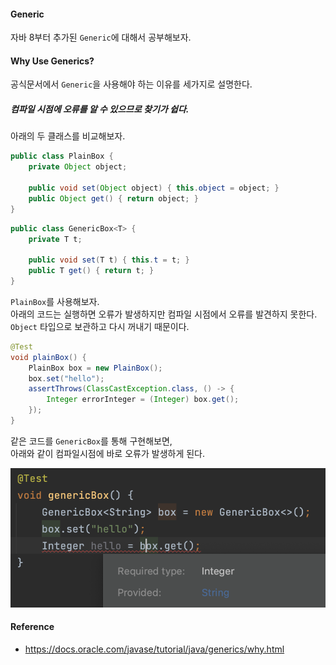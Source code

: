 #### Generic
자바 8부터 추가된 `Generic`에 대해서 공부해보자.  



#### Why Use Generics?
공식문서에서 `Generic`을 사용해야 하는 이유를 세가지로 설명한다.

##### 컴파일 시점에 오류를 알 수 있으므로 찾기가 쉽다.
아래의 두 클래스를 비교해보자.
~~~java
public class PlainBox {
    private Object object;

    public void set(Object object) { this.object = object; }
    public Object get() { return object; }
}
~~~
~~~java
public class GenericBox<T> {
    private T t;

    public void set(T t) { this.t = t; }
    public T get() { return t; }
}
~~~

`PlainBox`를 사용해보자.  
아래의 코드는 실행하면 오류가 발생하지만 컴파일 시점에서 오류를 발견하지 못한다.  
`Object` 타입으로 보관하고 다시 꺼내기 때문이다.
~~~java
@Test
void plainBox() {
    PlainBox box = new PlainBox();
    box.set("hello");
    assertThrows(ClassCastException.class, () -> {
        Integer errorInteger = (Integer) box.get();
    });
}
~~~

같은 코드를 `GenericBox`를 통해 구현해보면,  
아래와 같이 컴파일시점에 바로 오류가 발생하게 된다.

![generic1](img/generic1.png)




#### Reference
- https://docs.oracle.com/javase/tutorial/java/generics/why.html